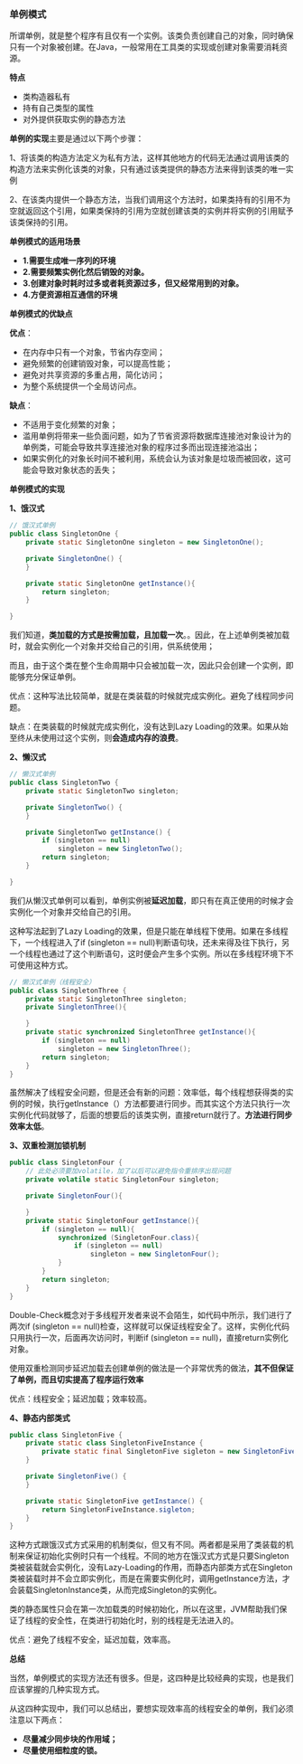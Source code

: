 ### 单例模式

所谓单例，就是整个程序有且仅有一个实例。该类负责创建自己的对象，同时确保只有一个对象被创建。在Java，一般常用在工具类的实现或创建对象需要消耗资源。

**特点**

- 类构造器私有
- 持有自己类型的属性
- 对外提供获取实例的静态方法

**单例的实现**主要是通过以下两个步骤：

1、将该类的构造方法定义为私有方法，这样其他地方的代码无法通过调用该类的构造方法来实例化该类的对象，只有通过该类提供的静态方法来得到该类的唯一实例

2、在该类内提供一个静态方法，当我们调用这个方法时，如果类持有的引用不为空就返回这个引用，如果类保持的引用为空就创建该类的实例并将实例的引用赋予该类保持的引用。

**单例模式的适用场景**

- **1.需要生成唯一序列的环境**
- **2.需要频繁实例化然后销毁的对象。**
- **3.创建对象时耗时过多或者耗资源过多，但又经常用到的对象。**
- **4.方便资源相互通信的环境**

**单例模式的优缺点**

**优点**：

- 在内存中只有一个对象，节省内存空间；
- 避免频繁的创建销毁对象，可以提高性能；
- 避免对共享资源的多重占用，简化访问；
- 为整个系统提供一个全局访问点。

**缺点**：

-  不适用于变化频繁的对象；
-  滥用单例将带来一些负面问题，如为了节省资源将数据库连接池对象设计为的单例类，可能会导致共享连接池对象的程序过多而出现连接池溢出；
-  如果实例化的对象长时间不被利用，系统会认为该对象是垃圾而被回收，这可能会导致对象状态的丢失；

**单例模式的实现**

**1、饿汉式**

```Java
// 饿汉式单例
public class SingletonOne {
    private static SingletonOne singleton = new SingletonOne();

    private SingletonOne() {
    }

    private static SingletonOne getInstance(){
        return singleton;
    }

}
```

我们知道，**类加载的方式是按需加载，且加载一次**。。因此，在上述单例类被加载时，就会实例化一个对象并交给自己的引用，供系统使用；

而且，由于这个类在整个生命周期中只会被加载一次，因此只会创建一个实例，即能够充分保证单例。

优点：这种写法比较简单，就是在类装载的时候就完成实例化。避免了线程同步问题。

缺点：在类装载的时候就完成实例化，没有达到Lazy Loading的效果。如果从始至终从未使用过这个实例，则**会造成内存的浪费**。

**2、懒汉式**

```Java
// 懒汉式单例
public class SingletonTwo {
    private static SingletonTwo singleton;

    private SingletonTwo() {
    }

    private SingletonTwo getInstance() {
        if (singleton == null)
            singleton = new SingletonTwo();
        return singleton;
    }

}
```

我们从懒汉式单例可以看到，单例实例被**延迟加载**，即只有在真正使用的时候才会实例化一个对象并交给自己的引用。

这种写法起到了Lazy Loading的效果，但是只能在单线程下使用。如果在多线程下，一个线程进入了if (singleton == null)判断语句块，还未来得及往下执行，另一个线程也通过了这个判断语句，这时便会产生多个实例。所以在多线程环境下不可使用这种方式。

```Java
// 懒汉式单例（线程安全）
public class SingletonThree {
    private static SingletonThree singleton;
    private SingletonThree(){

    }
    private static synchronized SingletonThree getInstance(){
        if (singleton == null)
            singleton = new SingletonThree();
        return singleton;
    }
}
```

虽然解决了线程安全问题，但是还会有新的问题：效率低，每个线程想获得类的实例的时候，执行getInstance（）方法都要进行同步。而其实这个方法只执行一次实例化代码就够了，后面的想要后的该类实例，直接return就行了。**方法进行同步效率太低**。

**3、双重检测加锁机制**

```java
public class SingletonFour {
    // 此处必须要加volatile，加了以后可以避免指令重排序出现问题
    private volatile static SingletonFour singleton;

    private SingletonFour(){

    }
    private static SingletonFour getInstance(){
        if (singleton == null){
            synchronized (SingletonFour.class){
                if (singleton == null)
                    singleton = new SingletonFour();
            }
        }
        return singleton;
    }
}
```

Double-Check概念对于多线程开发者来说不会陌生，如代码中所示，我们进行了两次if (singleton == null)检查，这样就可以保证线程安全了。这样，实例化代码只用执行一次，后面再次访问时，判断if (singleton == null)，直接return实例化对象。

使用双重检测同步延迟加载去创建单例的做法是一个非常优秀的做法，**其不但保证了单例，而且切实提高了程序运行效率**

优点：线程安全；延迟加载；效率较高。

**4、静态内部类式**

```Java
public class SingletonFive {
    private static class SingletonFiveInstance {
        private static final SingletonFive sigleton = new SingletonFive();
    }

    private SingletonFive() {
    }

    private static SingletonFive getInstance() {
        return SingletonFiveInstance.sigleton;
    }
}
```

这种方式跟饿汉式方式采用的机制类似，但又有不同。两者都是采用了类装载的机制来保证初始化实例时只有一个线程。不同的地方在饿汉式方式是只要Singleton类被装载就会实例化，没有Lazy-Loading的作用，而静态内部类方式在Singleton类被装载时并不会立即实例化，而是在需要实例化时，调用getInstance方法，才会装载SingletonInstance类，从而完成Singleton的实例化。

类的静态属性只会在第一次加载类的时候初始化，所以在这里，JVM帮助我们保证了线程的安全性，在类进行初始化时，别的线程是无法进入的。

优点：避免了线程不安全，延迟加载，效率高。

**总结**

当然，单例模式的实现方法还有很多。但是，这四种是比较经典的实现，也是我们应该掌握的几种实现方式。

从这四种实现中，我们可以总结出，要想实现效率高的线程安全的单例，我们必须注意以下两点：

- **尽量减少同步块的作用域；**
- **尽量使用细粒度的锁。**
